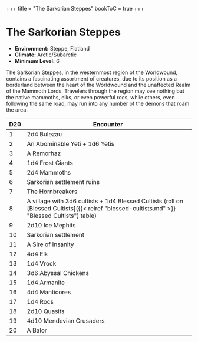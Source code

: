 +++
title = "The Sarkorian Steppes"
bookToC = true
+++

# The Sarkorian Steppes

- **Environment:** Steppe, Flatland
- **Climate:** Arctic/Subarctic
- **Minimum Level:** 6

The Sarkorian Steppes, in the westernmost region of the Worldwound, contains a fascinating assortment of creatures, due to its position as a borderland between the heart of the Worldwound and the unaffected Realm of the Mammoth Lords. Travelers through the region may see nothing but the native mammoths, elks, or even powerful rocs, while others, even following the same road, may run into any number of the demons that roam the area.

| D20| Encounter                                                                  |
|----|----------------------------------------------------------------------------|
| 1  | 2d4 Bulezau                                                                |
| 2  | An Abominable Yeti + 1d6 Yetis                                             |
| 3  | A Remorhaz                                                                 |
| 4  | 1d4 Frost Giants                                                           |
| 5  | 2d4 Mammoths                                                               |
| 6  | Sarkorian settlement ruins                                                 |
| 7  | The Hornbreakers                                                           |
| 8  | A village with 3d6 cultists + 1d4 Blessed Cultists (roll on [Blessed Cultists]({{< relref "blessed-cultists.md" >}} "Blessed Cultists") table) |
| 9  | 2d10 Ice Mephits                                                           |
| 10 | Sarkorian settlement                                                       |
| 11 | A Sire of Insanity                                                         |
| 12 | 4d4 Elk                                                                    |
| 13 | 1d4 Vrock                                                                  |
| 14 | 3d6 Abyssal Chickens                                                       |
| 15 | 1d4 Armanite                                                               |
| 16 | 4d4 Manticores                                                             |
| 17 | 1d4 Rocs                                                                   |
| 18 | 2d10 Quasits                                                               |
| 19 | 4d10 Mendevian Crusaders                                                   |
| 20 | A Balor                                                                    |
